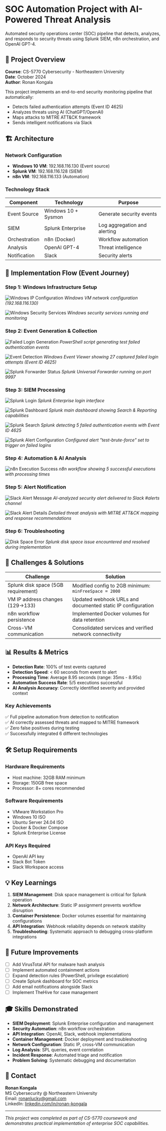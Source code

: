 # SOC Automation Project with AI-Powered Threat Analysis

Automated security operations center (SOC) pipeline that detects, analyzes, and responds to security threats using Splunk SIEM, n8n orchestration, and OpenAI GPT-4.

## 🎯 Project Overview
**Course**: CS-5770 Cybersecurity - Northeastern University  
**Date**: October 2024  
**Author**: Ronan Kongala

This project implements an end-to-end security monitoring pipeline that automatically:
- Detects failed authentication attempts (Event ID 4625)
- Analyzes threats using AI (ChatGPT/OpenAI)
- Maps attacks to MITRE ATT&CK framework
- Sends intelligent notifications via Slack

## 🏗️ Architecture

### Network Configuration
- **Windows 10 VM**: 192.168.116.130 (Event source)
- **Splunk VM**: 192.168.116.128 (SIEM)
- **n8n VM**: 192.168.116.133 (Automation)

### Technology Stack
| Component | Technology | Purpose |
|-----------|------------|---------|
| Event Source | Windows 10 + Sysmon | Generate security events |
| SIEM | Splunk Enterprise | Log aggregation and alerting |
| Orchestration | n8n (Docker) | Workflow automation |
| Analysis | OpenAI GPT-4 | Threat intelligence |
| Notification | Slack | Security alerts |

## 📸 Implementation Flow (Event Journey)

### Step 1: Windows Infrastructure Setup
![Windows IP Configuration](./screenshots/10-windows-ip-configuration.png.png)
*Windows VM network configuration (192.168.116.130)*

![Windows Security Services](./screenshots/06-windows-security-services.png.png)
*Windows security services running and monitoring*

### Step 2: Event Generation & Collection
![Failed Login Generation](./screenshots/09-failed-login-generation.png.png)
*PowerShell script generating test failed authentication events*

![Event Detection](./screenshots/07-windows-event-viewer-4625.png.png)
*Windows Event Viewer showing 27 captured failed login attempts (Event ID 4625)*

![Splunk Forwarder Status](./screenshots/08-splunk-forwarder-status.png.png)
*Splunk Universal Forwarder running on port 9997*

### Step 3: SIEM Processing
![Splunk Login](./screenshots/11-splunk-login-page.png.png)
*Splunk Enterprise login interface*

![Splunk Dashboard](./screenshots/12-splunk-dashboard-main.png.webp)
*Splunk main dashboard showing Search & Reporting capabilities*

![Splunk Search](./screenshots/14-splunk-search-failed-logins.png.png)
*Splunk detecting 5 failed authentication events with Event ID 4625*

![Splunk Alert Configuration](./screenshots/15-splunk-alert-configuration.png.png)
*Configured alert "test-brute-force" set to trigger on failed logins*

### Step 4: Automation & AI Analysis
![n8n Execution Success](./screenshots/25-n8n-execution-success.png.png)
*n8n workflow showing 5 successful executions with processing times*

### Step 5: Alert Notification
![Slack Alert Message](./screenshots/32-slack-alert-message.png.png)
*AI-analyzed security alert delivered to Slack #alerts channel*

![Slack Alert Details](./screenshots/33-slack-alert-details.png.png)
*Detailed threat analysis with MITRE ATT&CK mapping and response recommendations*

### Step 6: Troubleshooting
![Disk Space Error](./screenshots/39-error-disk-space.png.png)
*Splunk disk space issue encountered and resolved during implementation*

## 🔧 Challenges & Solutions
| Challenge | Solution |
|-----------|----------|
| Splunk disk space (5GB requirement) | Modified config to 2GB minimum: `minFreeSpace = 2000` |
| VM IP address changes (129→133) | Updated webhook URLs and documented static IP configuration |
| n8n workflow persistence | Implemented Docker volumes for data retention |
| Cross-VM communication | Consolidated services and verified network connectivity |

## 📊 Results & Metrics
- **Detection Rate**: 100% of test events captured
- **Detection Speed**: < 60 seconds from event to alert
- **Processing Time**: Average 8.95 seconds (range: 35ms - 8.95s)
- **Automation Success Rate**: 5/5 executions successful
- **AI Analysis Accuracy**: Correctly identified severity and provided context

### Key Achievements
✅ Full pipeline automation from detection to notification  
✅ AI correctly assessed threats and mapped to MITRE framework  
✅ Zero false positives during testing  
✅ Successfully integrated 6 different technologies  

## 🛠️ Setup Requirements

### Hardware Requirements
- Host machine: 32GB RAM minimum
- Storage: 150GB free space
- Processor: 8+ cores recommended

### Software Requirements
- VMware Workstation Pro
- Windows 10 ISO
- Ubuntu Server 24.04 ISO
- Docker & Docker Compose
- Splunk Enterprise License

### API Keys Required
- OpenAI API key
- Slack Bot Token
- Slack Workspace access

## 💡 Key Learnings
1. **SIEM Management**: Disk space management is critical for Splunk operation
2. **Network Architecture**: Static IP assignment prevents workflow disruption
3. **Container Persistence**: Docker volumes essential for maintaining configurations
4. **API Integration**: Webhook reliability depends on network stability
5. **Troubleshooting**: Systematic approach to debugging cross-platform integrations

## 🚀 Future Improvements
- [ ] Add VirusTotal API for malware hash analysis
- [ ] Implement automated containment actions
- [ ] Expand detection rules (PowerShell, privilege escalation)
- [ ] Create Splunk dashboard for SOC metrics
- [ ] Add email notifications alongside Slack
- [ ] Implement TheHive for case management

## 🎓 Skills Demonstrated
- **SIEM Deployment**: Splunk Enterprise configuration and management
- **Security Automation**: n8n workflow orchestration
- **API Integration**: OpenAI, Slack, webhook implementations
- **Container Management**: Docker deployment and troubleshooting
- **Network Configuration**: Static IP, cross-VM communication
- **Log Analysis**: SPL queries, event correlation
- **Incident Response**: Automated triage and notification
- **Problem Solving**: Systematic debugging and documentation

## 📧 Contact
**Ronan Kongala**  
MS Cybersecurity @ Northeastern University  
Email: ronanlucky@gmail.com  
LinkedIn: [linkedin.com/in/ronan-kongala](https://www.linkedin.com/in/ronan-kongala-99068a240/)

---
*This project was completed as part of CS-5770 coursework and demonstrates practical implementation of enterprise SOC capabilities.*
